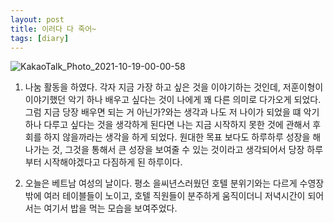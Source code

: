 ```yaml
---
layout: post
title: 이러다 다 죽어~
tags: [diary]
---
```

![KakaoTalk_Photo_2021-10-19-00-00-58](https://user-images.githubusercontent.com/50545088/137759398-ab243923-127d-4000-9fbf-2bc8c33ed38d.jpeg)


1. 나눔 활동을 하였다. 각자 지금 가장 하고 싶은 것을 이야기하는 것인데, 저훈이형이 이야기했던 악기 하나 배우고 싶다는 것이 나에게 꽤 다른 의미로 다가오게 되었다. 그럼 지금 당장 배우면 되는 거 아닌가?와는 생각과 나도 저 나이가 되었을 떄 악기 하나 다루고 싶다는 것을 생각하게 된다면 나는 지금 시작하지 못한 것에 관해서 후회를 하지 않을까라는 생각을 하게 되었다. 원대한 목표 보다도 하루하루 성장을 해나가는 것, 그것을 통해서 큰 성장을 보여줄 수 있는 것이라고 생각되어서 당장 하루부터 시작해야겠다고 다짐하게 된 하루이다.

2. 오늘은 베트남 여성의 날이다. 평소 을씨년스러웠던 호텔 분위기와는 다르게 수영장 밖에 여러 테이블들이 노이고, 호텔 직원들이 분주하게 움직이더니 저녁시간이 되어서는 여기서 밥을 먹는 모습을 보여주었다.
